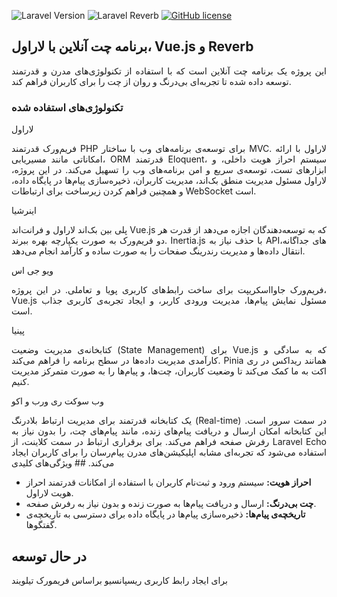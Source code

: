 

![Laravel Version](https://img.shields.io/badge/Laravel-11-blue)
![Laravel Reverb](https://img.shields.io/badge/Reverb-1.4.0-green)
[![GitHub license](https://img.shields.io/badge/license-GPL%202-gold.svg)](https://opensource.org/licenses/GPL-2.0)




## برنامه چت آنلاین با لاراول، Vue.js و Reverb

<p align="justify">
این پروژه یک برنامه چت آنلاین است که با استفاده از تکنولوژی‌های مدرن و قدرتمند توسعه داده شده تا تجربه‌ای بی‌درنگ و روان از چت را برای کاربران فراهم کند.

### تکنولوژی‌های استفاده شده


لاراول 
<p align="justify">
    فریم‌ورک قدرتمند PHP برای توسعه‌ی برنامه‌های وب با ساختار MVC. لاراول با ارائه امکاناتی مانند مسیریابی، ORM قدرتمند Eloquent، سیستم احراز هویت داخلی، و ابزارهای تست، توسعه‌ی سریع و امن برنامه‌های وب را تسهیل می‌کند. در این پروژه، لاراول مسئول مدیریت منطق بک‌اند، مدیریت کاربران، ذخیره‌سازی پیام‌ها در پایگاه داده، و همچنین فراهم کردن زیرساخت برای ارتباطات WebSocket است.

اینرشیا<br/>
<p align="justify">
 پلی بین بک‌اند لاراول و فرانت‌اند Vue.js که به توسعه‌دهندگان اجازه می‌دهد از قدرت هر دو فریم‌ورک به صورت یکپارچه بهره ببرند. Inertia.js با حذف نیاز به APIهای جداگانه، انتقال داده‌ها و مدیریت رندرینگ صفحات را به صورت ساده و کارآمد انجام می‌دهد.

ویو جی اس <br/>
<p align="justify">
فریم‌ورک جاوااسکریپت برای ساخت رابط‌های کاربری پویا و تعاملی. در این پروژه، Vue.js مسئول نمایش پیام‌ها، مدیریت ورودی کاربر، و ایجاد تجربه‌ی کاربری جذاب است.

پینیا<br/> 
<p align="justify">
کتابخانه‌ی مدیریت وضعیت (State Management) برای Vue.js که به سادگی و کارآمدی مدیریت داده‌ها در سطح برنامه را فراهم می‌کند. Pinia همانند ریداکس در ری اکت به ما کمک می‌کند تا وضعیت کاربران، چت‌ها، و پیام‌ها را به صورت متمرکز مدیریت کنیم.

وب سوکت ری ورب و اکو<br/>
<p align="justify">
یک کتابخانه قدرتمند برای مدیریت ارتباط بلادرنگ (Real-time) در سمت سرور است. این کتابخانه امکان ارسال و دریافت پیام‌های زنده، مانند پیام‌های چت، را بدون نیاز به رفرش صفحه فراهم می‌کند. برای برقراری ارتباط در سمت کلاینت، از Laravel Echo استفاده می‌شود که تجربه‌ای مشابه اپلیکیشن‌های مدرن پیام‌رسان را برای کاربران ایجاد می‌کند.
## ویژگی‌های کلیدی

*   **احراز هویت:** سیستم ورود و ثبت‌نام کاربران با استفاده از امکانات قدرتمند احراز هویت لاراول.
*   **چت بی‌درنگ:** ارسال و دریافت پیام‌ها به صورت زنده و بدون نیاز به رفرش صفحه.
*   **تاریخچه‌ی پیام‌ها:** ذخیره‌سازی پیام‌ها در پایگاه داده برای دسترسی به تاریخچه‌ی گفتگوها.

## در حال توسعه
برای ایجاد رابط کاربری ریسپانسیو براساس فریمورک تیلویند



